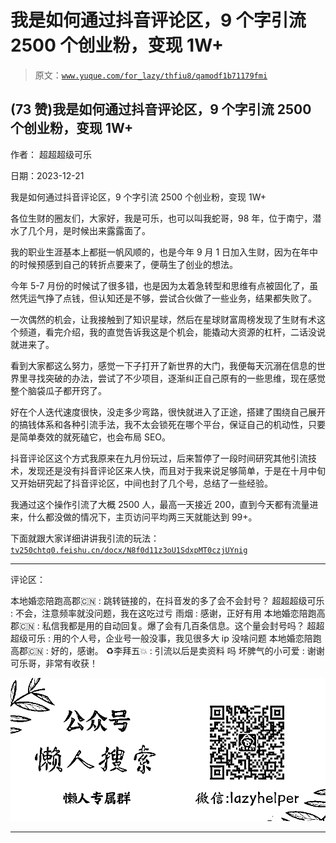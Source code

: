 # 我是如何通过抖音评论区，9 个字引流 2500 个创业粉，变现 1W+

> 原文：[`www.yuque.com/for_lazy/thfiu8/qamodf1b71179fmi`](https://www.yuque.com/for_lazy/thfiu8/qamodf1b71179fmi)

## (73 赞)我是如何通过抖音评论区，9 个字引流 2500 个创业粉，变现 1W+

作者： 超超超级可乐

日期：2023-12-21

我是如何通过抖音评论区，9 个字引流 2500 个创业粉，变现 1W+

各位生财的圈友们，大家好，我是可乐，也可以叫我蛇哥，98 年，位于南宁，潜水了几个月，是时候出来露露面了。

我的职业生涯基本上都挺一帆风顺的，也是今年 9 月 1 日加入生财，因为在年中的时候预感到自己的转折点要来了，便萌生了创业的想法。

今年 5-7 月份的时候试了很多错，也是因为太着急转型和思维有点被固化了，虽然凭运气挣了点钱，但认知还是不够，尝试合伙做了一些业务，结果都失败了。

一次偶然的机会，让我接触到了知识星球，然后在星球财富周榜发现了生财有术这个频道，看完介绍，我的直觉告诉我这是个机会，能撬动大资源的杠杆，二话没说就进来了。

看到大家都这么努力，感觉一下子打开了新世界的大门，我便每天沉溺在信息的世界里寻找突破的办法，尝试了不少项目，逐渐纠正自己原有的一些思维，现在感觉整个脑袋瓜子都开窍了。

好在个人迭代速度很快，没走多少弯路，很快就进入了正途，搭建了围绕自己展开的搞钱体系和各种引流手法，我不太会锁死在哪个平台，保证自己的机动性，只要是简单奏效的就死磕它，也会布局 SEO。

抖音评论区这个方式我原来在九月份玩过，后来暂停了一段时间研究其他引流技术，发现还是没有抖音评论区来人快，而且对于我来说足够简单，于是在十月中旬又开始研究起了抖音评论区，中间也封了几个号，总结了一些经验。

我通过这个操作引流了大概 2500 人，最高一天接近 200，直到今天都有流量进来，什么都没做的情况下，主页访问平均两三天就能达到 99+。

下面就跟大家详细讲讲我引流的玩法：[`tv250chtq0.feishu.cn/docx/N8f0d11z3oU1SdxpMT0czjUYnig`](https://tv250chtq0.feishu.cn/docx/N8f0d11z3oU1SdxpMT0czjUYnig)

* * *

评论区：

本地婚恋陪跑高郡🇨🇳 : 跳转链接的，在抖音发的多了会不会封号？
超超超级可乐 : 不会，注意频率就没问题，我在这吃过亏
雨烟 : 感谢，正好有用
本地婚恋陪跑高郡🇨🇳 : 私信我都是用的自动回复。爆了会有几百条信息。这个量会封号吗？
超超超级可乐 : 用的个人号，企业号一般没事，我见很多大 ip 没啥问题
本地婚恋陪跑高郡🇨🇳 : 好的，感谢。
♻️李拜五💥 : 引流以后是卖资料 吗
坏脾气的小可爱 : 谢谢可乐哥，非常有收获！

![](img/21de372a77ea1f441c613f7316831ae1.png)

* * *